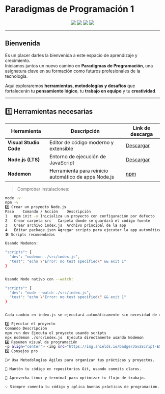 # Paradigmas de Programación 1

<p align="center">
  <!-- Badges -->
  <img src="https://img.shields.io/badge/JavaScript-ES6-yellow?logo=javascript&style=for-the-badge" />
  <img src="https://img.shields.io/badge/Node.js-backend-green?logo=node.js&style=for-the-badge" />
  <img src="https://img.shields.io/badge/Nodemon-tool-red?logo=npm&style=for-the-badge" />
  <img src="https://img.shields.io/badge/VS_Code-editor-blue?logo=visual-studio-code&style=for-the-badge" />
</p>

---

## Bienvenida

Es un placer darles la bienvenida a este espacio de aprendizaje y crecimiento.  
Iniciamos juntos un nuevo camino en **Paradigmas de Programación**, una asignatura clave en su formación como futuros profesionales de la tecnología.  

Aquí exploraremos **herramientas, metodologías y desafíos** que fortalecerán tu **pensamiento lógico**, tu **trabajo en equipo** y tu **creatividad**.

---

## 1️⃣ Herramientas necesarias

| Herramienta          | Descripción | Link de descarga |
|---------------------|------------|-----------------|
| **Visual Studio Code** | Editor de código moderno y extensible | [Descargar](https://code.visualstudio.com/download) |
| **Node.js (LTS)**      | Entorno de ejecución de JavaScript | [Descargar](https://nodejs.org) |
| **Nodemon**           | Herramienta para reinicio automático de apps Node.js | [npm](https://www.npmjs.com/package/nodemon) |

> Comprobar instalaciones:

```bash
node -v
npm -v
2️⃣ Crear un proyecto Node.js
Paso	Comando / Acción	Descripción
1	npm init -y	Inicializa un proyecto con configuración por defecto
2	Crear carpeta src	Carpeta donde se guardará el código fuente
3	Crear archivo index.js	Archivo principal de la app
4	Editar package.json	Agregar scripts para ejecutar la app automáticamente
🛠 Scripts recomendados

Usando Nodemon:

"scripts": {
  "dev": "nodemon ./src/index.js",
  "test": "echo \"Error: no test specified\" && exit 1"
}


Usando Node nativo con --watch:

"scripts": {
  "dev": "node --watch ./src/index.js",
  "test": "echo \"Error: no test specified\" && exit 1"
}


Cada cambio en index.js se ejecutará automáticamente sin necesidad de reiniciar manualmente.

3️⃣ Ejecutar el proyecto
Comando	Descripción
npm run dev	Ejecuta el proyecto usando scripts
npx nodemon ./src/index.js	Ejecuta directamente usando Nodemon
4️⃣ Resumen visual de programación
<p align="center"> <img src="https://img.shields.io/badge/JavaScript-ES6-yellow?logo=javascript&style=for-the-badge" /> <img src="https://img.shields.io/badge/Node.js-backend-green?logo=node.js&style=for-the-badge" /> <img src="https://img.shields.io/badge/Nodemon-tool-red?logo=npm&style=for-the-badge" /> <img src="https://img.shields.io/badge/VS_Code-editor-blue?logo=visual-studio-code&style=for-the-badge" /> </p>
5️⃣ Consejos pro

🏃‍♂️ Usa Metodologías Ágiles para organizar tus prácticas y proyectos.

📂 Mantén tu código en repositorios Git, usando commits claros.

🐧 Aprovecha Linux y terminal para optimizar tu flujo de trabajo.

💡 Siempre comenta tu código y aplica buenas prácticas de programación.
